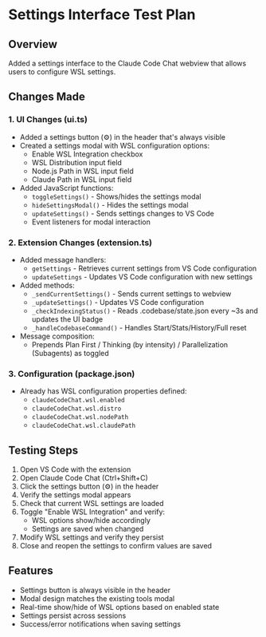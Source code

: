 # Settings Interface Test Plan

## Overview
Added a settings interface to the Claude Code Chat webview that allows users to configure WSL settings.

## Changes Made

### 1. UI Changes (ui.ts)
- Added a settings button (⚙️) in the header that's always visible
- Created a settings modal with WSL configuration options:
  - Enable WSL Integration checkbox
  - WSL Distribution input field
  - Node.js Path in WSL input field
  - Claude Path in WSL input field
- Added JavaScript functions:
  - `toggleSettings()` - Shows/hides the settings modal
  - `hideSettingsModal()` - Hides the settings modal
  - `updateSettings()` - Sends settings changes to VS Code
  - Event listeners for modal interaction

### 2. Extension Changes (extension.ts)
- Added message handlers:
  - `getSettings` - Retrieves current settings from VS Code configuration
  - `updateSettings` - Updates VS Code configuration with new settings
- Added methods:
  - `_sendCurrentSettings()` - Sends current settings to webview
  - `_updateSettings()` - Updates VS Code configuration
  - `_checkIndexingStatus()` - Reads .codebase/state.json every ~3s and updates the UI badge
  - `_handleCodebaseCommand()` - Handles Start/Stats/History/Full reset
- Message composition:
  - Prepends Plan First / Thinking (by intensity) / Parallelization (Subagents) as toggled

### 3. Configuration (package.json)
- Already has WSL configuration properties defined:
  - `claudeCodeChat.wsl.enabled`
  - `claudeCodeChat.wsl.distro`
  - `claudeCodeChat.wsl.nodePath`
  - `claudeCodeChat.wsl.claudePath`

## Testing Steps

1. Open VS Code with the extension
2. Open Claude Code Chat (Ctrl+Shift+C)
3. Click the settings button (⚙️) in the header
4. Verify the settings modal appears
5. Check that current WSL settings are loaded
6. Toggle "Enable WSL Integration" and verify:
   - WSL options show/hide accordingly
   - Settings are saved when changed
7. Modify WSL settings and verify they persist
8. Close and reopen the settings to confirm values are saved

## Features

- Settings button is always visible in the header
- Modal design matches the existing tools modal
- Real-time show/hide of WSL options based on enabled state
- Settings persist across sessions
- Success/error notifications when saving settings